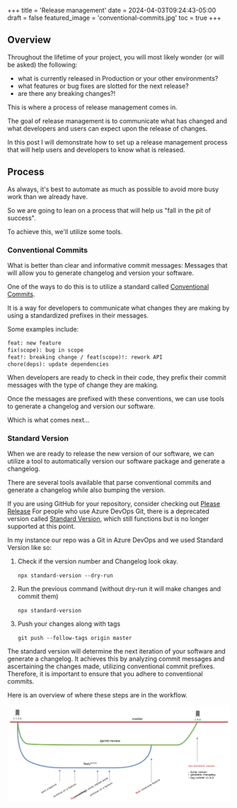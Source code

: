 +++
title = 'Release management'
date = 2024-04-03T09:24:43-05:00
draft = false
featured_image = 'conventional-commits.jpg'
toc = true
+++

## Overview

Throughout the lifetime of your project, you will most likely wonder (or will be asked) the following:
- what is currently released in Production or your other environments? 
- what features or bug fixes are slotted for the next release?
- are there any breaking changes?!  

This is where a process of release management comes in. 

The goal of release management is to communicate what has changed and what developers and users can expect upon the release of changes. 

In this post I will demonstrate how to set up a release management process that will help users and developers to know what is released. 


## Process

As always, it's best to automate as much as possible to avoid more busy work than we already have. 

So we are going to lean on a process that will help us "fall in the pit of success". 

To achieve this, we'll utilize some tools. 

### Conventional Commits

What is better than clear and informative commit messages: Messages that will allow you to generate changelog and version your software.

One of the ways to do this is to utilize a standard called [Conventional Commits](https://www.conventionalcommits.org/).

It is a way for developers to communicate what changes they are making by using a standardized prefixes in their messages. 

Some examples include:
``` 
feat: new feature
fix(scope): bug in scope
feat!: breaking change / feat(scope)!: rework API
chore(deps): update dependencies
```

When developers are ready to check in their code, they prefix their commit messages with the type of change they are making.

Once the messages are prefixed with these conventions, we can use tools to generate a changelog and version our software. 

Which is what comes next...

### Standard Version

When we are ready to release the new version of our software, we can utilize a tool to automatically version our software package and generate a changelog.

There are several tools available that parse conventional commits and generate a changelog while also bumping the version.

If you are using GitHub for your repository, consider checking out [Please Release](https://github.com/googleapis/release-please?tab=readme-ov-file#release-please) 
For people who use Azure DevOps Git, there is a deprecated version called [Standard Version](https://github.com/conventional-changelog/standard-version?tab=readme-ov-file#standard-version), which still functions but is no longer supported at this point.

In my instance our repo was a Git in Azure DevOps and we used Standard Version like so:


1. Check if the version number and Changelog look okay.

    `npx standard-version --dry-run`
2. Run the previous command (without dry-run it will make changes and commit them)

     `npx standard-version`
3. Push your changes along with tags 

     `git push --follow-tags origin master`

The standard version will determine the next iteration of your software and generate a changelog.
It achieves this by analyzing commit messages and ascertaining the changes made, utilizing conventional commit prefixes.
Therefore, it is important to ensure that you adhere to conventional commits.

Here is an overview of where these steps are in the workflow. 

![versioning using standard version and conventional commits](versioning.jpg)





